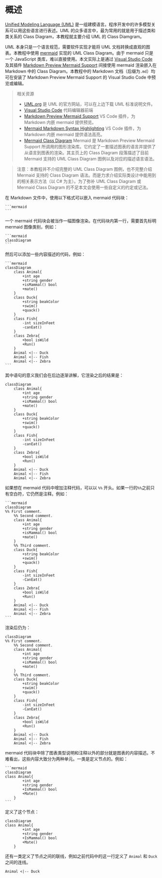 # 概述

[Unified Modeling Language (UML)](https://en.wikipedia.org/wiki/Unified_Modeling_Language) 是一组建模语言。程序开发中的许多模型关系可以用这些语言进行表述。UML 的众多语言中，最为常用的就是用于描述类和类关系的 Class Diagram，本教程就主要介绍 UML 的 Class Diamgram。

UML 本身只是一个语言规范，需要软件实现才能将 UML 文档转换成直观的图表。本教程中使用 [mermaid](https://mermaid-js.github.io/mermaid/#/classDiagram) 实现的 UML Class Diagram。由于 mermaid 只是一个 JavaScript 类库，难以直接使用。本文实际上是通过 [Visual Studio Code](https://code.visualstudio.com/) 及其插件 [Markdown Preview Mermaid Support](https://marketplace.visualstudio.com/items?itemName=bierner.markdown-mermaid) 间接使用 mermaid 渲染嵌入在 Markdown 中的 Class Diagram。本教程中的 Markdown 文档（后缀为`.md`）均可在安装了 Markdown Preview Mermaid Support 的 Visual Studio Code 中预览或编辑。

>相关资源
>
>* [UML.org](https://www.uml.org/) 是 UML 的官方网站，可以在上边下载 UML 标准说明文件。
>* [Visual Studio Code](https://code.visualstudio.com/) 代码编辑器前端
>* [Markdown Preview Mermaid Support](https://marketplace.visualstudio.com/items?itemName=bierner.markdown-mermaid) VS Code 插件，为 Markdown 内嵌 mermaid 提供预览。
>* [Mermaid Markdown Syntax Highlighting](https://marketplace.visualstudio.com/items?itemName=bpruitt-goddard.mermaid-markdown-syntax-highlighting) VS Code 插件，为 Markdown 内嵌 mermaid 提供语法高亮。
>* [Mermaid Class Diagram](https://mermaid-js.github.io/mermaid/#/classDiagram) Mermaid 是 Markdown Preview Mermaid Support 所调用的图形渲染库。它约定了一套描述图表的语言并提供了从语言到图表的渲染。其主页上的 Class Diagram 段落描述了目前 Mermaid 支持的 UML Class Diagram 图例以及对应的描述语言语法。

> 注意：本教程并不介绍完整的 UML Class Diagram 图例，也不完整介绍 Mermaid 支持的 Class Diagram 语法。而是力求介绍实际类设计中能用到的相关表示方法（以 C# 为主）。为了弥补 UML Class Diagram 或 Mermaid Class Diagram 的不足本文会使用一些自定义的约定或记法。

在 Markdown 文件中，使用以下格式可以嵌入 mermaid 代码块：

````
```mermaid
```
````

一个 mermaid 代码块会被当作一幅图像渲染。在代码块内第一行，需要首先标明 mermaid 图像类别，例如：

````
```mermaid
classDiagram
```
````

然后可以添加一些内容描述的代码，例如：

````
```mermaid
classDiagram
    class Animal{
        +int age 
        +string gender 
        +isMammal() bool
        +mate()
    }
    class Duck{
        +string beakColor 
        +swim()
        +quack()
    }
    class Fish{
        -int sizeInFeet
        -canEat()
    }
    class Zebra{
        +bool isWild 
        +Run()
    }
    Animal <|-- Duck
    Animal <|-- Fish
    Animal <|-- Zebra
```
````

其中语句的意义我们会在后边逐渐讲解，它渲染之后的结果是：

```mermaid
classDiagram
    class Animal{
        +int age 
        +string gender 
        +isMammal() bool
        +mate()
    }
    class Duck{
        +string beakColor 
        +swim()
        +quack()
    }
    class Fish{
        -int sizeInFeet
        -canEat()
    }
    class Zebra{
        +bool isWild 
        +Run()
    }
    Animal <|-- Duck
    Animal <|-- Fish
    Animal <|-- Zebra
```

如果想在 mermaid 代码中增加注释代码，可以以 `%%` 开头。如果一行的`%%`之前只有空白符，它仍然是注释。例如：

````
```mermaid
classDiagram
%% First comment.
    %% Second comment.
    class Animal{
        +int age
        +string gender
        +isMammal() bool
        +mate()
    }
    %% Third comment.
    class Duck{
        +string beakColor
        +swim()
        +quack()
    }
    class Fish{
        -int sizeInFeet
        -CanEat()
    }
    class Zebra{
        +bool isWild
        +Run()
    }
    Animal <|-- Duck
    Animal <|-- Fish
    Animal <|-- Zebra
```
````

渲染后仍为：

```mermaid
classDiagram
%% First comment.
    %% Second comment.
    class Animal{
        +int age
        +string gender
        +isMammal() bool
        +mate()
    }
    %% Third comment.
    class Duck{
        +string beakColor
        +swim()
        +quack()
    }
    class Fish{
        -int sizeInFeet
        -CanEat()
    }
    class Zebra{
        +bool isWild
        +Run()
    }
    Animal <|-- Duck
    Animal <|-- Fish
    Animal <|-- Zebra
```

mermaid 代码块中除了图表类型说明和注释以外的部分就是图表的内容描述。不难看出，这些内容大致分为两种单元。一类是定义节点的。例如：

````
```mermaid
classDiagram
class Animal{
        +int age 
        +string gender
        +IsMammal() bool
        +Mate()
    }
```
````

定义了这个节点：

```mermaid
classDiagram
class Animal{
        +int age 
        +string gender
        +IsMammal() bool
        +Mate()
    }
```

还有一类定义了节点之间的联线，例如之前代码中的这一行定义了 `Animal` 和 `Duck` 之间的连线。

```
Animal <|-- Duck
```
